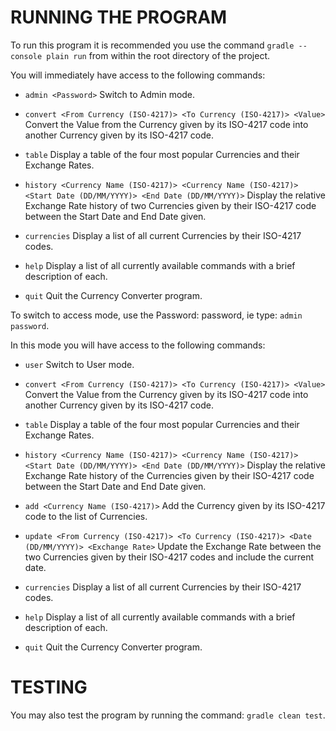# RUNNING THE PROGRAM 
To run this program it is recommended you use the command 
```gradle --console plain run```
from within the root directory of the project.

You will immediately have access to the following commands:
- ```admin <Password>```
        Switch to Admin mode.

- ```convert <From Currency (ISO-4217)> <To Currency (ISO-4217)> <Value>```
        Convert the Value from the Currency given by its ISO-4217 code into another Currency given by its ISO-4217 code.

- ```table```
        Display a table of the four most popular Currencies and their Exchange Rates.

- ```history <Currency Name (ISO-4217)> <Currency Name (ISO-4217)> <Start Date (DD/MM/YYYY)> <End Date (DD/MM/YYYY)>```
        Display the relative Exchange Rate history of two Currencies given by their ISO-4217 code between the Start Date and End Date given.

- ```currencies```
        Display a list of all current Currencies by their ISO-4217 codes.

- ```help```
        Display a list of all currently available commands with a brief description of each.

- ```quit```
        Quit the Currency Converter program.
 
 To switch to access mode, use the Password: password, ie type:
 ```admin password```.
 
 In this mode you will have access to the following commands:
- ```user```
        Switch to User mode.

- ```convert <From Currency (ISO-4217)> <To Currency (ISO-4217)> <Value>```
        Convert the Value from the Currency given by its ISO-4217 code into another Currency given by its ISO-4217 code.

- ```table```
        Display a table of the four most popular Currencies and their Exchange Rates.

- ```history <Currency Name (ISO-4217)> <Currency Name (ISO-4217)> <Start Date (DD/MM/YYYY)> <End Date (DD/MM/YYYY)>```
        Display the relative Exchange Rate history of the Currencies given by their ISO-4217 code between the Start Date and End Date given.

- ```add <Currency Name (ISO-4217)>```
        Add the Currency given by its ISO-4217 code to the list of Currencies.

- ```update <From Currency (ISO-4217)> <To Currency (ISO-4217)> <Date (DD/MM/YYYY)> <Exchange Rate>```
        Update the Exchange Rate between the two Currencies given by their ISO-4217 codes and include the current date.

- ```currencies```
        Display a list of all current Currencies by their ISO-4217 codes.

- ```help```
        Display a list of all currently available commands with a brief description of each.

- ```quit```
        Quit the Currency Converter program.
 
 # TESTING
 You may also test the program by running the command:
 ```gradle clean test```.
